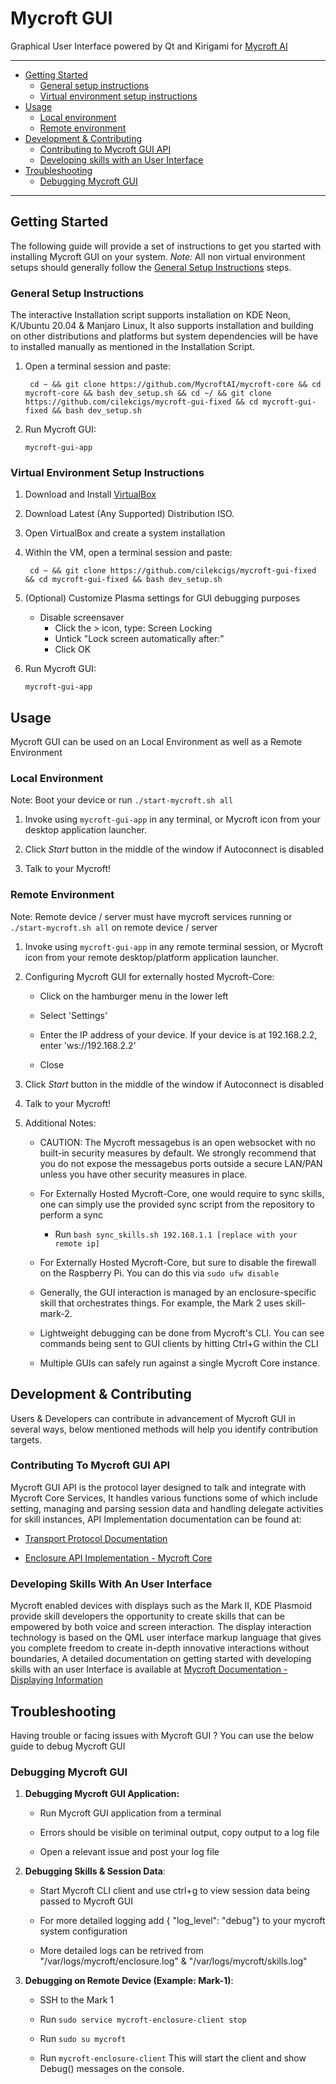 Mycroft GUI
===========

Graphical User Interface powered by Qt and Kirigami for [Mycroft AI](https://github.com/MycroftAI/mycroft-core)

_______________________________________________________________________

- [Getting Started](#getting-started)
  + [General setup instructions](#general-setup-instructions)
  + [Virtual environment setup instructions](#virtual-environment-setup-instructions)
- [Usage](#usage)
  + [Local environment](#local-environment)
  + [Remote environment](#remote-environment)
- [Development & Contributing](#development-contributing)
  + [Contributing to Mycroft GUI API](#contributing-to-mycroft-gui-api)
  + [Developing skills with an User Interface](#developing-skills-with-an-user-interface)
- [Troubleshooting](#troubleshooting)
  - [Debugging Mycroft GUI](#debugging-mycroft-gui)

_____________________________________________________________________________________________

## Getting Started

The following guide will provide a set of instructions to get you started with installing Mycroft GUI on your system. *Note:* All non virtual environment setups should generally follow the [General Setup Instructions](#general-setup-instructions) steps. 

### 

### General Setup Instructions

The interactive Installation script supports installation on KDE Neon, K/Ubuntu 20.04 & Manjaro Linux, It also supports installation and building on other distributions and platforms but system dependencies will be have to installed manually as mentioned in the Installation Script.



1) Open a terminal session and paste:
   
   ```@bash
    cd ~ && git clone https://github.com/MycroftAI/mycroft-core && cd mycroft-core && bash dev_setup.sh && cd ~/ && git clone https://github.com/cilekcigs/mycroft-gui-fixed && cd mycroft-gui-fixed && bash dev_setup.sh
   ```

2) Run Mycroft GUI:
   
   ```@bash
   mycroft-gui-app
   ```

### Virtual Environment Setup Instructions

1) Download and Install [VirtualBox](https://www.virtualbox.org/wiki/Downloads)

2) Download Latest (Any Supported) Distribution ISO.

3) Open VirtualBox and create a system installation

4) Within the VM, open a terminal session and paste:
   
   ```@bash
    cd ~ && git clone https://github.com/cilekcigs/mycroft-gui-fixed && cd mycroft-gui-fixed && bash dev_setup.sh
   ```

5) (Optional) Customize Plasma settings for GUI debugging purposes
   
   * Disable screensaver
     - Click the > icon, type: Screen Locking
     - Untick "Lock screen automatically after:"
     - Click OK
6. Run Mycroft GUI:
   
   ```@bash
   mycroft-gui-app
   ```

## 

## Usage

Mycroft GUI can be used on an Local Environment as well as a Remote Environment

### 

### Local Environment

Note: Boot your device or run `./start-mycroft.sh all`

1) Invoke using ```mycroft-gui-app``` in any terminal, or Mycroft icon from your desktop application launcher.

2) Click *Start* button in the middle of the window if Autoconnect is disabled

3) Talk to your Mycroft!

### Remote Environment

Note: Remote device / server must have mycroft services running or  `./start-mycroft.sh all` on remote device / server

1. Invoke using `mycroft-gui-app` in any remote terminal session, or Mycroft icon from your remote desktop/platform application launcher.

2. Configuring Mycroft GUI for externally hosted Mycroft-Core:
   
   - Click on the hamburger menu in the lower left
   
   - Select 'Settings'
   
   - Enter the IP address of your device. If your device is at 192.168.2.2, enter 'ws://192.168.2.2'
   
   - Close

3. Click *Start* button in the middle of the window if Autoconnect is disabled

4. Talk to your Mycroft!

5. Additional Notes:

   - CAUTION: The Mycroft messagebus is an open websocket with no built-in security measures by default. We strongly recommend that you do not expose the messagebus ports outside a secure LAN/PAN unless you have other security measures in place. 
   
   - For Externally Hosted Mycroft-Core, one would require to sync skills, one can simply use the provided sync script from the repository to perform a sync
     
     - Run `bash sync_skills.sh 192.168.1.1 [replace with your remote ip] `
   
   - For Externally Hosted Mycroft-Core, but sure to disable the firewall on the Raspberry Pi. You can do this via `sudo ufw disable`
   
   - Generally, the GUI interaction is managed by an enclosure-specific skill that orchestrates things. For example, the Mark 2 uses skill-mark-2.
   
   - Lightweight debugging can be done from Mycroft's CLI. You can see commands being sent to GUI clients by hitting Ctrl+G within the CLI
   
   - Multiple GUIs can safely run against a single Mycroft Core instance.

## 

## Development & Contributing

Users & Developers can contribute in advancement of Mycroft GUI in several ways, below mentioned methods will help you identify contribution targets.

### Contributing To Mycroft GUI API

Mycroft GUI API is the protocol layer designed to talk and integrate with Mycroft Core Services, It handles various functions some of which include setting, managing and parsing session data and handling delegate activities for skill instances, API Implementation documentation can be found at:

- [Transport Protocol Documentation](https://github.com/MycroftAI/mycroft-gui/blob/master/transportProtocol.md)

- [Enclosure API Implementation - Mycroft Core](https://github.com/MycroftAI/mycroft-core/blob/dev/mycroft/enclosure/gui.py)

### Developing Skills With An User Interface

Mycroft enabled devices with displays such as the Mark II, KDE Plasmoid provide skill developers the opportunity to create skills that can be empowered by both voice and screen interaction. The display interaction technology is based on the QML user interface markup language that gives you complete freedom to create in-depth innovative interactions without boundaries, A detailed documentation on getting started with developing skills with an user Interface is available at [Mycroft Documentation - Displaying Information](https://mycroft-ai.gitbook.io/docs/skill-development/displaying-information/mycroft-gui)

## Troubleshooting

Having trouble or facing issues with Mycroft GUI ? You can use the below guide to debug Mycroft GUI

### Debugging Mycroft GUI

1. **Debugging Mycroft GUI Application:**
   
   - Run Mycroft GUI application from a terminal
   
   - Errors should be visible on teriminal output, copy output to a log file
   
   - Open a relevant issue and post your log file 

2. **Debugging Skills & Session Data**:
   
   - Start Mycroft CLI client and use ctrl+g to view session data being passed to Mycroft GUI
   
   - For more detailed logging add { "log_level": "debug"} to your mycroft system configuration
   
   - More detailed logs can be retrived from "/var/logs/mycroft/enclosure.log" & "/var/logs/mycroft/skills.log"

3. **Debugging on Remote Device (Example: Mark-1)**:
   
   - SSH to the Mark 1
   
   - Run `sudo service mycroft-enclosure-client stop`
   
   - Run `sudo su mycroft`
   
   - Run `mycroft-enclosure-client` This will start the client and show Debug() messages on the console.

## 
